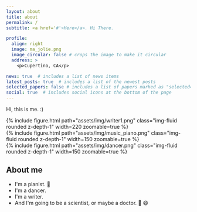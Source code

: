 ```yaml
---
layout: about
title: about
permalink: /
subtitle: <a href='#'>Here</a>. Hi There.

profile:
  align: right
  image: ma_jolie.png
  image_circular: false # crops the image to make it circular
  address: >
    <p>Cupertino, CA</p>

news: true  # includes a list of news items
latest_posts: true  # includes a list of the newest posts
selected_papers: false # includes a list of papers marked as "selected={true}"
social: true  # includes social icons at the bottom of the page
---
```


Hi, this is me. :)
<div class="row mt-3">
    <div class="col-sm mt-3 mt-md-0">
        {% include figure.html path="assets/img/writer1.png" class="img-fluid rounded z-depth-1" width=220 zoomable=true %}
    </div>
    <div class="col-sm mt-3 mt-md-0">
        {% include figure.html path="assets/img/music_piano.png" class="img-fluid rounded z-depth-1" width=150 zoomable=true %}
    </div>
    <div class="col-sm mt-3 mt-md-0">
        {% include figure.html path="assets/img/dancer.png" class="img-fluid rounded z-depth-1" width=150 zoomable=true %}
    </div>
</div>

## About me
* I'm a pianist. :no_good:
* I'm a dancer.
* I'm a writer.
* And I'm going to be a scientist, or maybe a doctor. :robot: :smile: